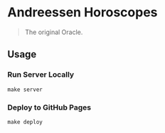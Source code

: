 # Andreessen Horoscopes

> The original Oracle.

## Usage

### Run Server Locally

`make server`

### Deploy to GitHub Pages

`make deploy`


